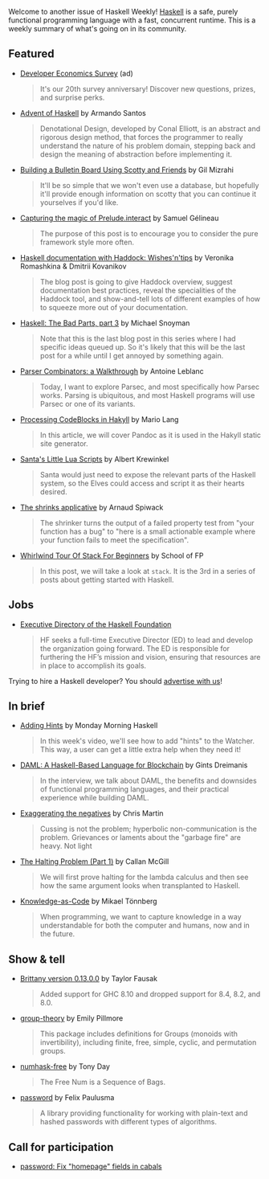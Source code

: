 Welcome to another issue of Haskell Weekly!
[Haskell](https://www.haskell.org) is a safe, purely functional programming language with a fast, concurrent runtime.
This is a weekly summary of what's going on in its community.

## Featured

- [Developer Economics Survey](https://www.developereconomics.net/?utm_medium=newsletter&utm_source=haskell&utm_campaign=haskell_newsletter) (ad)
  > It's our 20th survey anniversary! Discover new questions, prizes, and surprise perks.

- [Advent of Haskell](https://github.com/bolt12/advent-of-haskell-dd/blob/0fb44c6b101545f5fb7421a9a4983a8fb7d4bf28/README.md) by Armando Santos
  > Denotational Design, developed by Conal Elliott, is an abstract and rigorous design method, that forces the programmer to really understand the nature of his problem domain, stepping back and design the meaning of abstraction before implementing it.

- [Building a Bulletin Board Using Scotty and Friends](https://gilmi.me/blog/post/2020/12/05/scotty-bulletin-board) by Gil Mizrahi
  > It'll be so simple that we won't even use a database, but hopefully it'll provide enough information on scotty that you can continue it yourselves if you'd like.

- [Capturing the magic of Prelude.interact](https://gelisam.blogspot.com/2020/12/capturing-magic-of-preludeinteract.html) by Samuel Gélineau
  > The purpose of this post is to encourage you to consider the pure framework style more often.

- [Haskell documentation with Haddock: Wishes'n'tips](https://kowainik.github.io/posts/haddock-tips) by Veronika Romashkina & Dmitrii Kovanikov
  > The blog post is going to give Haddock overview, suggest documentation best practices, reveal the specialities of the Haddock tool, and show-and-tell lots of different examples of how to squeeze more out of your documentation.

- [Haskell: The Bad Parts, part 3](https://www.snoyman.com/blog/2020/12/haskell-bad-parts-3) by Michael Snoyman
  > Note that this is the last blog post in this series where I had specific ideas queued up. So it's likely that this will be the last post for a while until I get annoyed by something again.

- [Parser Combinators: a Walkthrough](https://hasura.io/blog/parser-combinators-walkthrough/) by Antoine Leblanc
  > Today, I want to explore Parsec, and most specifically how Parsec works. Parsing is ubiquitous, and most Haskell programs will use Parsec or one of its variants.

- [Processing CodeBlocks in Hakyll](https://blind.guru/blog/2020-12-05-codeblock.html) by Mario Lang
  > In this article, we will cover Pandoc as it is used in the Hakyll static site generator.

- [Santa's Little Lua Scripts](https://hslua.github.io/santas-little-lua-scripts.html) by Albert Krewinkel
  > Santa would just need to expose the relevant parts of the Haskell system, so the Elves could access and script it as their hearts desired.

- [The shrinks applicative](https://www.tweag.io/blog/2020-12-03-shrinks-applicative/) by Arnaud Spiwack
  > The shrinker turns the output of a failed property test from "your function has a bug" to "here is a small actionable example where your function fails to meet the specification".

- [Whirlwind Tour Of Stack For Beginners](https://schooloffp.co/2020/12/05/whirlwind-tour-of-stack-for-beginners.html) by School of FP
  > In this post, we will take a look at `stack`. It is the 3rd in a series of posts about getting started with Haskell.

## Jobs

- [Executive Directory of the Haskell Foundation](https://haskell.foundation/ed-job-description/)
  > HF seeks a full-time Executive Director (ED) to lead and develop the organization going forward. The ED is responsible for furthering the HF’s mission and vision, ensuring that resources are in place to accomplish its goals.

Trying to hire a Haskell developer?
You should [advertise with us](https://haskellweekly.news/advertising.html)!

## In brief

- [Adding Hints](https://mmhaskell.com/blog/2020/12/7/adding-hints) by Monday Morning Haskell
  > In this week's video, we'll see how to add "hints" to the Watcher. This way, a user can get a little extra help when they need it!

- [DAML: A Haskell-Based Language for Blockchain](https://serokell.io/blog/daml-interview) by Gints Dreimanis
  > In the interview, we talk about DAML, the benefits and downsides of functional programming languages, and their practical experience while building DAML.

- [Exaggerating the negatives](https://typeclasses.com/news/2020-12-exaggerating-the-negatives) by Chris Martin
  > Cussing is not the problem; hyperbolic non-communication is the problem. Grievances or laments about the "garbage fire" are heavy. Not light

- [The Halting Problem (Part 1)](https://boarders.github.io/posts/halting1.html) by Callan McGill
  > We will first prove halting for the lambda calculus and then see how the same argument looks when transplanted to Haskell.

- [Knowledge-as-Code](https://carboncloud.com/2020/12/07/tech-knowledge-as-code/) by Mikael Tönnberg
  > When programming, we want to capture knowledge in a way understandable for both the computer and humans, now and in the future.

## Show & tell

- [Brittany version 0.13.0.0](https://github.com/lspitzner/brittany/releases/tag/0.13.0.0) by Taylor Fausak
  > Added support for GHC 8.10 and dropped support for 8.4, 8.2, and 8.0.

- [group-theory](https://hackage.haskell.org/package/group-theory-0.1.0.0) by Emily Pillmore
  > This package includes definitions for Groups (monoids with invertibility), including finite, free, simple, cyclic, and permutation groups.

- [numhask-free](https://hackage.haskell.org/package/numhask-free-0.0.3) by Tony Day
  > The Free Num is a Sequence of Bags.

- [password](http://hackage.haskell.org/package/password-2.1.0.0) by Felix Paulusma
  > A library providing functionality for working with plain-text and hashed passwords with different types of algorithms.

## Call for participation

-   [password: Fix "homepage" fields in cabals](https://github.com/cdepillabout/password/issues/32)
